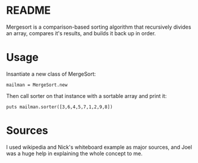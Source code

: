 README
=========

Mergesort is a comparison-based sorting algorithm that recursively divides an array, compares it's results, and builds it back up in order.

Usage
====

Insantiate a new class of MergeSort: 

<pre><code>mailman = MergeSort.new</code></pre>

Then call sorter on that instance with a sortable array and print it:

<pre><code>puts mailman.sorter([3,6,4,5,7,1,2,9,8])</code></pre>

Sources
=====

I used wikipedia and Nick's whiteboard example as major sources, and Joel was a huge help in explaining the whole concept to me.
